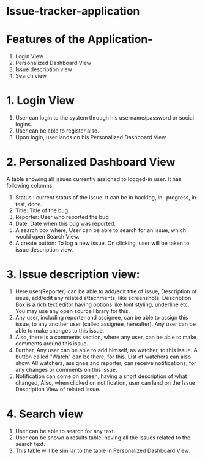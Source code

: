 # Issue-tracker-application

# Features of the Application-
1. Login View
2. Personalized Dashboard View
3. Issue description view
4. Search view

# 1. Login View
1. User can  login to the system through his username/password
or social logins.
2. User can be able to register also.
3. Upon login, user  lands on his Personalized Dashboard View.


# 2. Personalized Dashboard View
A table showing all issues currently assigned to logged-in user. It  has
following columns.
1. Status : current status of the issue. It can be in backlog, in- progress,
in-test, done.
2. Title: Title of the bug.
3. Reporter: User who reported the bug
4. Date: Date when this bug was reported.
5. A search box where, User can be able to search for an issue, which
would open Search View.
6. A create button: To log a new issue. On clicking, user will be
taken to issue description view.

# 3. Issue description view:
1. Here user(Reporter) can be able to add/edit title of issue, Description of
issue, add/edit any related attachments, like screenshots. Description Box
 is a rich text editor having options like font styling, underline etc.
You may use any open source library for this.
2. Any user, including reporter and assignee, can be able to assign this
issue, to any another user (called assignee, hereafter). Any user can be
able to make changes to this issue.
3. Also, there is a comments section, where any user, can be
able to make comments around this issue.
4. Further, Any user can be able to add himself, as watcher, to this issue. A
button called "Watch" can be there, for this. List of watchers can also
show. All watchers, assignee and reporter, can receive notifications, for
any changes or comments on this issue.
5. Notification can come on screen, having a short description of what
changed, Also, when clicked on notification, user can land on the Issue
Description View of related issue.
# 4. Search view
1. User can be able to search for any text.
2. User can be shown a results table, having all the issues related to the
search text.
3. This table will be similar to the table in Personalized Dashboard View.
